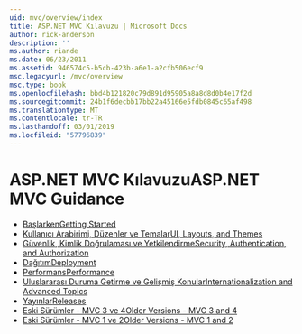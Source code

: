 ```yaml
---
uid: mvc/overview/index
title: ASP.NET MVC Kılavuzu | Microsoft Docs
author: rick-anderson
description: ''
ms.author: riande
ms.date: 06/23/2011
ms.assetid: 946574c5-b5cb-423b-a6e1-a2cfb506ecf9
msc.legacyurl: /mvc/overview
msc.type: book
ms.openlocfilehash: bbd4b121820c79d891d95905a8a8d8d0b4e17f2d
ms.sourcegitcommit: 24b1f6decbb17bb22a45166e5fdb0845c65af498
ms.translationtype: MT
ms.contentlocale: tr-TR
ms.lasthandoff: 03/01/2019
ms.locfileid: "57796839"
---
```

<a name="aspnet-mvc-guidance"></a><span data-ttu-id="d4081-102">ASP.NET MVC Kılavuzu</span><span class="sxs-lookup"><span data-stu-id="d4081-102">ASP.NET MVC Guidance</span></span>
====================
- [<span data-ttu-id="d4081-103">Başlarken</span><span class="sxs-lookup"><span data-stu-id="d4081-103">Getting Started</span></span>](getting-started/index.md)
- [<span data-ttu-id="d4081-104">Kullanıcı Arabirimi, Düzenler ve Temalar</span><span class="sxs-lookup"><span data-stu-id="d4081-104">UI, Layouts, and Themes</span></span>](views/index.md)
- [<span data-ttu-id="d4081-105">Güvenlik, Kimlik Doğrulaması ve Yetkilendirme</span><span class="sxs-lookup"><span data-stu-id="d4081-105">Security, Authentication, and Authorization</span></span>](security/index.md)
- [<span data-ttu-id="d4081-106">Dağıtım</span><span class="sxs-lookup"><span data-stu-id="d4081-106">Deployment</span></span>](deployment/index.md)
- [<span data-ttu-id="d4081-107">Performans</span><span class="sxs-lookup"><span data-stu-id="d4081-107">Performance</span></span>](performance/index.md)
- [<span data-ttu-id="d4081-108">Uluslararası Duruma Getirme ve Gelişmiş Konular</span><span class="sxs-lookup"><span data-stu-id="d4081-108">Internationalization and Advanced Topics</span></span>](advanced/index.md)
- [<span data-ttu-id="d4081-109">Yayınlar</span><span class="sxs-lookup"><span data-stu-id="d4081-109">Releases</span></span>](releases/index.md)
- [<span data-ttu-id="d4081-110">Eski Sürümler - MVC 3 ve 4</span><span class="sxs-lookup"><span data-stu-id="d4081-110">Older Versions - MVC 3 and 4</span></span>](older-versions/index.md)
- [<span data-ttu-id="d4081-111">Eski Sürümler - MVC 1 ve 2</span><span class="sxs-lookup"><span data-stu-id="d4081-111">Older Versions - MVC 1 and 2</span></span>](older-versions-1/index.md)

